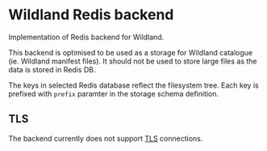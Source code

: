 # Wildland Redis backend

Implementation of Redis backend for Wildland.

This backend is optimised to be used as a storage for Wildland catalogue (ie. Wildland manifest
files). It should not be used to store large files as the data is stored in Redis DB.

The keys in selected Redis database reflect the filesystem tree. Each key is prefixed with `prefix`
paramter in the storage schema definition.

## TLS

The backend currently does not support [TLS](https://gitlab.com/wildland/wildland-client/-/issues/727) connections.
